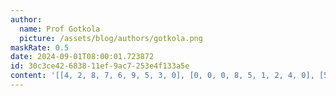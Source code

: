 ```yaml
---
author:
  name: Prof Gotkola
  picture: /assets/blog/authors/gotkola.png
maskRate: 0.5
date: 2024-09-01T08:00:01.723872
id: 30c3ce42-6838-11ef-9ac7-253e4f133a5e
content: '[[4, 2, 8, 7, 6, 9, 5, 3, 0], [0, 0, 0, 8, 5, 1, 2, 4, 0], [5, 9, 0, 0, 0, 0, 8, 0, 6], [0, 5, 7, 0, 4, 6, 0, 0, 2], [0, 8, 0, 2, 0, 5, 0, 0, 3], [2, 6, 0, 1, 9, 8, 4, 0, 7], [8, 7, 0, 0, 0, 0, 0, 0, 0], [0, 0, 0, 0, 8, 0, 7, 0, 0], [6, 0, 0, 9, 2, 7, 0, 0, 0]]'
---
```

